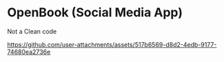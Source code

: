 # OpenBook (Social Media App)
Not a Clean code


https://github.com/user-attachments/assets/517b6569-d8d2-4edb-9177-74680ea2736e
